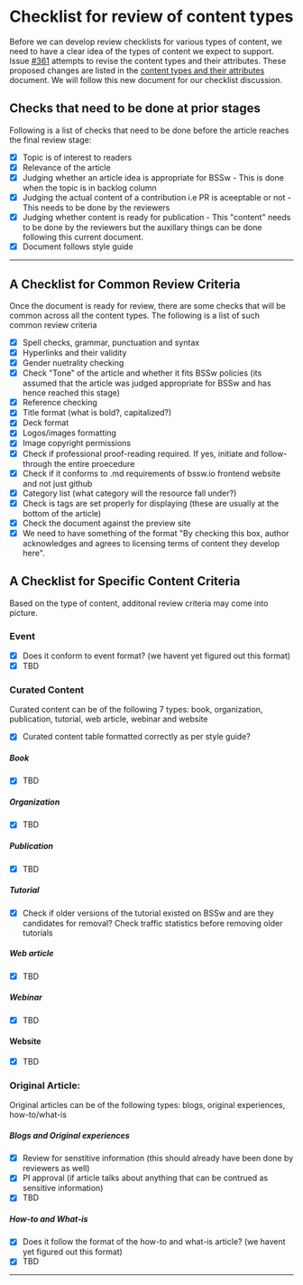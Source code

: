 # Checklist for review of content types
Before we can develop review checklists for various types of content, we need to have a clear idea of the types of content we expect to support.  Issue [#361](https://github.com/betterscientificsoftware/betterscientificsoftware.github.io/issues/361) attempts to revise the content types and their attributes. These proposed changes are listed in the [content types and their attributes](https://github.com/betterscientificsoftware/betterscientificsoftware.github.io/blob/markcmiller86-content-types-doc/Site/ContentTypes.md) document. We will follow this new document for our checklist discussion.

## Checks that need to be done at prior stages
Following is a list of checks that need to be done before the article reaches the final review stage:

- [x] Topic is of interest to readers
- [x] Relevance of the article
- [x] Judging whether an article idea is appropriate for BSSw - This is done when the topic is in backlog column
- [x] Judging the actual content of a contribution i.e PR is aceeptable or not - This needs to be done by the reviewers
- [x] Judging whether content is ready for publication - This "content" needs to be done by the reviewers but the auxillary things can be done following this current document.
- [x] Document follows style guide

--------------------------------------------------

## A Checklist for Common Review Criteria
Once the document is ready for review, there are some checks that will be common across all the content types. The following is a list of such common review criteria
- [x] Spell checks, grammar, punctuation and syntax
- [x] Hyperlinks and their validity
- [x] Gender nuetrality checking
- [x] Check "Tone" of the article and whether it fits BSSw policies (its assumed that the article was judged appropriate for BSSw and has hence reached this stage)
- [x] Reference checking
- [x] Title format (what is bold?, capitalized?)
- [x] Deck format
- [x] Logos/images formatting
- [x] Image copyright permissions
- [x] Check if professional proof-reading required. If yes, initiate and follow-through the entire proecedure
- [x] Check if it conforms to .md requirements of bssw.io frontend website and not just github
- [x] Category list (what category will the resource fall under?)
- [x] Check is tags are set properly for displaying (these are usually at the bottom of the article)
- [x] Check the document against the preview site
- [x] We need to have something of the format "By checking this box, author acknowledges and agrees to licensing terms of content they develop here".

## A Checklist for Specific Content Criteria
Based on the type of content, additonal review criteria may come into picture.

### Event
- [x] Does it conform to event format?  (we havent yet figured out this format)
- [x] TBD

### Curated Content
Curated content can be of the following 7 types: book, organization, publication, tutorial, web article, webinar and website
- [x] Curated content table formatted correctly as per style guide?

##### Book
- [x] TBD

##### Organization 
- [x] TBD

##### Publication
- [x] TBD

##### Tutorial
- [x] Check if older versions of the tutorial existed on BSSw and are they candidates for removal? Check traffic statistics before removing older tutorials

##### Web article
- [x] TBD

##### Webinar
- [x] TBD

#### Website 
- [x] TBD

### Original Article: 

Original articles can be of the following types: blogs, original experiences, how-to/what-is

##### Blogs and Original experiences
- [x] Review for senstitive information (this should already have been done by reviewers as well)
- [x] PI approval (if article talks about anything that can be contrued as sensitive information)
- [x] TBD

##### How-to and What-is
- [x] Does it follow the format of the how-to and what-is article? (we havent yet figured out this format)
- [x] TBD

---------------------------------------

  
